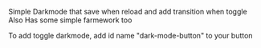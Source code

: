 Simple Darkmode that save when reload and add transition when toggle
Also Has some simple farmework too

To add toggle darkmode, add id name "dark-mode-button" to your button
